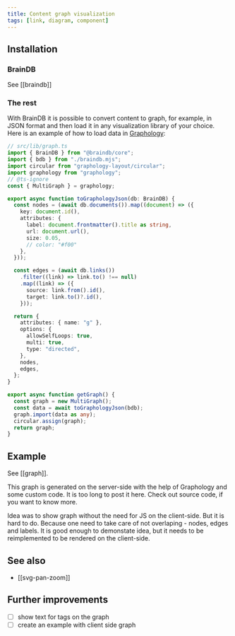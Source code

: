 ```yaml
---
title: Content graph visualization
tags: [link, diagram, component]
---
```


## Installation

### BrainDB

See [[braindb]]

### The rest

With BrainDB it is possible to convert content to graph, for example, in JSON format and then load it in any visualization library of your choice. Here is an example of how to load data in [Graphology](https://graphology.github.io/):

```ts
// src/lib/graph.ts
import { BrainDB } from "@braindb/core";
import { bdb } from "./braindb.mjs";
import circular from "graphology-layout/circular";
import graphology from "graphology";
// @ts-ignore
const { MultiGraph } = graphology;

export async function toGraphologyJson(db: BrainDB) {
  const nodes = (await db.documents()).map((document) => ({
    key: document.id(),
    attributes: {
      label: document.frontmatter().title as string,
      url: document.url(),
      size: 0.05,
      // color: "#f00"
    },
  }));

  const edges = (await db.links())
    .filter((link) => link.to() !== null)
    .map((link) => ({
      source: link.from().id(),
      target: link.to()?.id(),
    }));

  return {
    attributes: { name: "g" },
    options: {
      allowSelfLoops: true,
      multi: true,
      type: "directed",
    },
    nodes,
    edges,
  };
}

export async function getGraph() {
  const graph = new MultiGraph();
  const data = await toGraphologyJson(bdb);
  graph.import(data as any);
  circular.assign(graph);
  return graph;
}
```

## Example

See [[graph]].

This graph is generated on the server-side with the help of Graphology and some custom code. It is too long to post it here. Check out source code, if you want to know more.

Idea was to show graph without the need for JS on the client-side. But it is hard to do. Because one need to take care of not overlaping - nodes, edges and labels. It is good enough to demonstate idea, but it needs to be reimplemented to be rendered on the client-side.

## See also

- [[svg-pan-zoom]]

## Further improvements

- [ ] show text for tags on the graph
- [ ] create an example with client side graph
